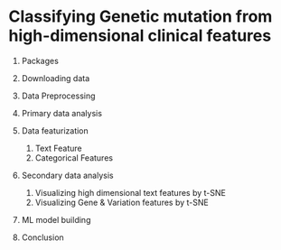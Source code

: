# Classifying Genetic mutation from high-dimensional clinical features

1. Packages

2. Downloading data

3. Data Preprocessing

4. Primary data analysis

5. Data featurization

   1. Text Feature
   2. Categorical Features

6. Secondary data analysis

   1. Visualizing high dimensional text features by t-SNE
   2. Visualizing Gene & Variation features by t-SNE

7. ML model building

8. Conclusion
